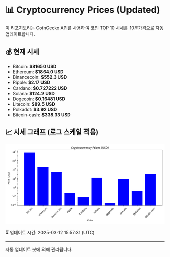 
# 📊 Cryptocurrency Prices (Updated)

이 리포지토리는 CoinGecko API를 사용하여 코인 TOP 10 시세를 10분가격으로 자동 업데이트합니다.

## 💰 현재 시세
- Bitcoin: **$81650 USD**
- Ethereum: **$1864.0 USD**
- Binancecoin: **$552.3 USD**
- Ripple: **$2.17 USD**
- Cardano: **$0.727222 USD**
- Solana: **$124.2 USD**
- Dogecoin: **$0.16481 USD**
- Litecoin: **$89.5 USD**
- Polkadot: **$3.92 USD**
- Bitcoin-cash: **$338.33 USD**

## 📈 시세 그래프 (로그 스케일 적용)
![Crypto Prices](crypto_prices.png)

⏳ 업데이트 시간: 2025-03-12 15:57:31 (UTC)

---
자동 업데이트 봇에 의해 관리됩니다.
